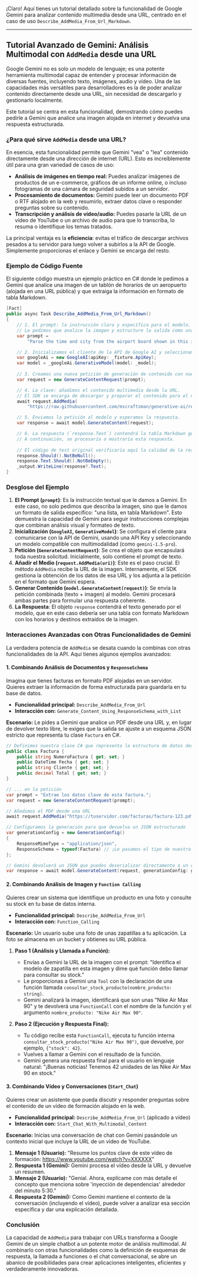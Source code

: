 ¡Claro! Aquí tienes un tutorial detallado sobre la funcionalidad de Google Gemini para analizar contenido multimedia desde una URL, centrado en el caso de uso `Describe_AddMedia_From_Url_Markdown`.

***

## Tutorial Avanzado de Gemini: Análisis Multimodal con `AddMedia` desde una URL

Google Gemini no es solo un modelo de lenguaje; es una potente herramienta multimodal capaz de entender y procesar información de diversas fuentes, incluyendo texto, imágenes, audio y vídeo. Una de las capacidades más versátiles para desarrolladores es la de poder analizar contenido directamente desde una URL, sin necesidad de descargarlo y gestionarlo localmente.

Este tutorial se centra en esta funcionalidad, demostrando cómo puedes pedirle a Gemini que analice una imagen alojada en internet y devuelva una respuesta estructurada.

### ¿Para qué sirve `AddMedia` desde una URL?

En esencia, esta funcionalidad permite que Gemini "vea" o "lea" contenido directamente desde una dirección de internet (URL). Esto es increíblemente útil para una gran variedad de casos de uso:

*   **Análisis de imágenes en tiempo real:** Puedes analizar imágenes de productos de un e-commerce, gráficos de un informe online, o incluso fotogramas de una cámara de seguridad subidos a un servidor.
*   **Procesamiento de documentos:** Gemini puede leer un documento PDF o RTF alojado en la web y resumirlo, extraer datos clave o responder preguntas sobre su contenido.
*   **Transcripción y análisis de vídeo/audio:** Puedes pasarle la URL de un vídeo de YouTube o un archivo de audio para que lo transcriba, lo resuma o identifique los temas tratados.

La principal ventaja es la **eficiencia**: evitas el tráfico de descargar archivos pesados a tu servidor para luego volver a subirlos a la API de Google. Simplemente proporcionas el enlace y Gemini se encarga del resto.

### Ejemplo de Código Fuente

El siguiente código muestra un ejemplo práctico en C# donde le pedimos a Gemini que analice una imagen de un tablón de horarios de un aeropuerto (alojada en una URL pública) y que extraiga la información en formato de tabla Markdown.

```csharp
[Fact]
public async Task Describe_AddMedia_From_Url_Markdown()
{
    // 1. El prompt: la instrucción clara y específica para el modelo.
    // Le pedimos que analice la imagen y estructure la salida como una tabla Markdown.
    var prompt =
        "Parse the time and city from the airport board shown in this image into a list, in Markdown table";

    // 2. Inicializamos el cliente de la API de Google AI y seleccionamos el modelo.
    var googleAi = new GoogleAI(apiKey: _fixture.ApiKey);
    var model = _googleAi.GenerativeModel(model: _model);
    
    // 3. Creamos una nueva petición de generación de contenido con nuestro prompt.
    var request = new GenerateContentRequest(prompt);

    // 4. La clave: añadimos el contenido multimedia desde la URL.
    // El SDK se encarga de descargar y preparar el contenido para el modelo.
    await request.AddMedia(
        "https://raw.githubusercontent.com/mscraftsman/generative-ai/refs/heads/main/tests/Mscc.GenerativeAI/payload/timetable.png");

    // 5. Enviamos la petición al modelo y esperamos la respuesta.
    var response = await model.GenerateContent(request);

    // 6. La respuesta (`response.Text`) contendrá la tabla Markdown generada por Gemini.
    // A continuación, se procesaría o mostraría esta respuesta.
    
    // El código de test original verificaría aquí la calidad de la respuesta.
    response.Should().NotBeNull();
    response.Text.Should().NotBeEmpty();
    _output.WriteLine(response?.Text);
}
```

### Desglose del Ejemplo

1.  **El Prompt (`prompt`)**: Es la instrucción textual que le damos a Gemini. En este caso, no solo pedimos que describa la imagen, sino que le damos un formato de salida específico: "una lista, en tabla Markdown". Esto demuestra la capacidad de Gemini para seguir instrucciones complejas que combinan análisis visual y formateo de texto.
2.  **Inicialización (`GoogleAI`, `GenerativeModel`)**: Se configura el cliente para comunicarse con la API de Gemini, usando una API Key y seleccionando un modelo compatible con multimodalidad (como `gemini-1.5-pro`).
3.  **Petición (`GenerateContentRequest`)**: Se crea el objeto que encapsulará toda nuestra solicitud. Inicialmente, solo contiene el prompt de texto.
4.  **Añadir el Medio (`request.AddMedia(uri)`)**: Este es el paso crucial. El método `AddMedia` recibe la URL de la imagen. Internamente, el SDK gestiona la obtención de los datos de esa URL y los adjunta a la petición en el formato que Gemini espera.
5.  **Generar Contenido (`model.GenerateContent(request)`)**: Se envía la petición combinada (texto + imagen) al modelo. Gemini procesará ambas partes para formular una respuesta coherente.
6.  **La Respuesta**: El objeto `response` contendrá el texto generado por el modelo, que en este caso debería ser una tabla con formato Markdown con los horarios y destinos extraídos de la imagen.

### Interacciones Avanzadas con Otras Funcionalidades de Gemini

La verdadera potencia de `AddMedia` se desata cuando la combinas con otras funcionalidades de la API. Aquí tienes algunos ejemplos avanzados:

#### 1. Combinando Análisis de Documentos y `ResponseSchema`

Imagina que tienes facturas en formato PDF alojadas en un servidor. Quieres extraer la información de forma estructurada para guardarla en tu base de datos.

*   **Funcionalidad principal:** `Describe_AddMedia_From_Url`
*   **Interacción con:** `Generate_Content_Using_ResponseSchema_with_List`

**Escenario:**
Le pides a Gemini que analice un PDF desde una URL y, en lugar de devolver texto libre, le exiges que la salida se ajuste a un esquema JSON estricto que representa tu clase `Factura` en C#.

```csharp
// Definimos nuestra clase C# que representa la estructura de datos deseada.
public class Factura {
    public string NumeroFactura { get; set; }
    public DateTime Fecha { get; set; }
    public string Cliente { get; set; }
    public decimal Total { get; set; }
}

// ... en la petición
var prompt = "Extrae los datos clave de esta factura.";
var request = new GenerateContentRequest(prompt);

// Añadimos el PDF desde una URL
await request.AddMedia("https://tuservidor.com/facturas/factura-123.pdf");

// Configuramos la generación para que devuelva un JSON estructurado
var generationConfig = new GenerationConfig()
{
    ResponseMimeType = "application/json",
    ResponseSchema = typeof(Factura) // ¡Le pasamos el tipo de nuestra clase!
};

// Gemini devolverá un JSON que puedes deserializar directamente a un objeto Factura.
var response = await model.GenerateContent(request, generationConfig: generationConfig);
```

#### 2. Combinando Análisis de Imagen y `Function Calling`

Quieres crear un sistema que identifique un producto en una foto y consulte su stock en tu base de datos interna.

*   **Funcionalidad principal:** `Describe_AddMedia_From_Url`
*   **Interacción con:** `Function_Calling`

**Escenario:**
Un usuario sube una foto de unas zapatillas a tu aplicación. La foto se almacena en un bucket y obtienes su URL pública.

1.  **Paso 1 (Análisis y Llamada a Función):**
    *   Envías a Gemini la URL de la imagen con el prompt: "Identifica el modelo de zapatilla en esta imagen y dime qué función debo llamar para consultar su stock."
    *   Le proporcionas a Gemini una `Tool` con la declaración de una función llamada `consultar_stock_producto(nombre_producto: string)`.
    *   Gemini analizará la imagen, identificará que son unas "Nike Air Max 90" y te devolverá una `FunctionCall` con el nombre de la función y el argumento `nombre_producto: "Nike Air Max 90"`.

2.  **Paso 2 (Ejecución y Respuesta Final):**
    *   Tu código recibe esta `FunctionCall`, ejecuta tu función interna `consultar_stock_producto("Nike Air Max 90")`, que devuelve, por ejemplo, `{"stock": 42}`.
    *   Vuelves a llamar a Gemini con el resultado de la función.
    *   Gemini genera una respuesta final para el usuario en lenguaje natural: "¡Buenas noticias! Tenemos 42 unidades de las Nike Air Max 90 en stock."

#### 3. Combinando Vídeo y Conversaciones (`Start_Chat`)

Quieres crear un asistente que pueda discutir y responder preguntas sobre el contenido de un vídeo de formación alojado en la web.

*   **Funcionalidad principal:** `Describe_AddMedia_From_Url` (aplicado a vídeo)
*   **Interacción con:** `Start_Chat_With_Multimodal_Content`

**Escenario:**
Inicias una conversación de chat con Gemini pasándole un contexto inicial que incluye la URL de un vídeo de YouTube.

1.  **Mensaje 1 (Usuario):** "Resume los puntos clave de este vídeo de formación: https://www.youtube.com/watch?v=XXXXXX"
2.  **Respuesta 1 (Gemini):** Gemini procesa el vídeo desde la URL y devuelve un resumen.
3.  **Mensaje 2 (Usuario):** "Genial. Ahora, explícame con más detalle el concepto que menciona sobre 'inyección de dependencias' alrededor del minuto 5:30."
4.  **Respuesta 2 (Gemini):** Como Gemini mantiene el contexto de la conversación (incluyendo el vídeo), puede volver a analizar esa sección específica y dar una explicación detallada.

### Conclusión

La capacidad de `AddMedia` para trabajar con URLs transforma a Google Gemini de un simple chatbot a un potente motor de análisis multimodal. Al combinarlo con otras funcionalidades como la definición de esquemas de respuesta, la llamada a funciones o el chat conversacional, se abre un abanico de posibilidades para crear aplicaciones inteligentes, eficientes y verdaderamente innovadoras.